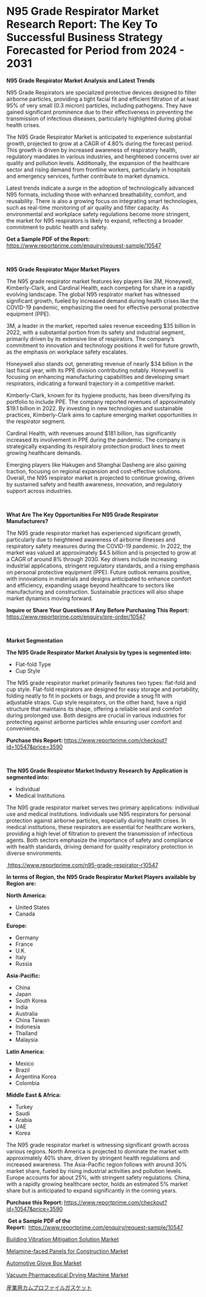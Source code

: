 <p><h1>N95 Grade Respirator Market Research Report: The Key To Successful Business Strategy Forecasted for Period from 2024 - 2031</h1></p><p><strong>N95 Grade Respirator Market Analysis and Latest Trends</strong></p>
<p><p>N95 Grade Respirators are specialized protective devices designed to filter airborne particles, providing a tight facial fit and efficient filtration of at least 95% of very small (0.3 micron) particles, including pathogens. They have gained significant prominence due to their effectiveness in preventing the transmission of infectious diseases, particularly highlighted during global health crises.</p><p>The N95 Grade Respirator Market is anticipated to experience substantial growth, projected to grow at a CAGR of 4.80% during the forecast period. This growth is driven by increased awareness of respiratory health, regulatory mandates in various industries, and heightened concerns over air quality and pollution levels. Additionally, the expansion of the healthcare sector and rising demand from frontline workers, particularly in hospitals and emergency services, further contribute to market dynamics.</p><p>Latest trends indicate a surge in the adoption of technologically advanced N95 formats, including those with enhanced breathability, comfort, and reusability. There is also a growing focus on integrating smart technologies, such as real-time monitoring of air quality and filter capacity. As environmental and workplace safety regulations become more stringent, the market for N95 respirators is likely to expand, reflecting a broader commitment to public health and safety.</p></p>
<p><strong>Get a Sample PDF of the Report:&nbsp;</strong> <a href="https://www.reportprime.com/enquiry/request-sample/10547">https://www.reportprime.com/enquiry/request-sample/10547</a></p>
<p>&nbsp;</p>
<p><strong>N95 Grade Respirator Major Market Players</strong></p>
<p><p>The N95 grade respirator market features key players like 3M, Honeywell, Kimberly-Clark, and Cardinal Health, each competing for share in a rapidly evolving landscape. The global N95 respirator market has witnessed significant growth, fueled by increased demand during health crises like the COVID-19 pandemic, emphasizing the need for effective personal protective equipment (PPE).</p><p>3M, a leader in the market, reported sales revenue exceeding $35 billion in 2022, with a substantial portion from its safety and industrial segment, primarily driven by its extensive line of respirators. The company’s commitment to innovation and technology positions it well for future growth, as the emphasis on workplace safety escalates.</p><p>Honeywell also stands out, generating revenue of nearly $34 billion in the last fiscal year, with its PPE division contributing notably. Honeywell is focusing on enhancing manufacturing capabilities and developing smart respirators, indicating a forward trajectory in a competitive market.</p><p>Kimberly-Clark, known for its hygiene products, has been diversifying its portfolio to include PPE. The company reported revenues of approximately $19.1 billion in 2022. By investing in new technologies and sustainable practices, Kimberly-Clark aims to capture emerging market opportunities in the respirator segment.</p><p>Cardinal Health, with revenues around $181 billion, has significantly increased its involvement in PPE during the pandemic. The company is strategically expanding its respiratory protection product lines to meet growing healthcare demands.</p><p>Emerging players like Hakugen and Shanghai Dasheng are also gaining traction, focusing on regional expansion and cost-effective solutions. Overall, the N95 respirator market is projected to continue growing, driven by sustained safety and health awareness, innovation, and regulatory support across industries.</p></p>
<p>&nbsp;</p>
<p><strong>What Are The Key Opportunities For N95 Grade Respirator Manufacturers?</strong></p>
<p><p>The N95 grade respirator market has experienced significant growth, particularly due to heightened awareness of airborne illnesses and respiratory safety measures during the COVID-19 pandemic. In 2022, the market was valued at approximately $4.5 billion and is projected to grow at a CAGR of around 8% through 2030. Key drivers include increasing industrial applications, stringent regulatory standards, and a rising emphasis on personal protective equipment (PPE). Future outlook remains positive, with innovations in materials and designs anticipated to enhance comfort and efficiency, expanding usage beyond healthcare to sectors like manufacturing and construction. Sustainable practices will also shape market dynamics moving forward.</p></p>
<p><strong>Inquire or Share Your Questions If Any Before Purchasing This Report:</strong> <a href="https://www.reportprime.com/enquiry/pre-order/10547">https://www.reportprime.com/enquiry/pre-order/10547</a></p>
<p>&nbsp;</p>
<p><strong>Market Segmentation</strong></p>
<p><strong>The N95 Grade Respirator Market Analysis by types is segmented into:</strong></p>
<p><ul><li>Flat-fold Type</li><li>Cup Style</li></ul></p>
<p><p>The N95 grade respirator market primarily features two types: flat-fold and cup style. Flat-fold respirators are designed for easy storage and portability, folding neatly to fit in pockets or bags, and provide a snug fit with adjustable straps. Cup style respirators, on the other hand, have a rigid structure that maintains its shape, offering a reliable seal and comfort during prolonged use. Both designs are crucial in various industries for protecting against airborne particles while ensuring user comfort and convenience.</p></p>
<p><strong>Purchase this Report:&nbsp;</strong><a href="https://www.reportprime.com/checkout?id=10547&price=3590">https://www.reportprime.com/checkout?id=10547&price=3590</a></p>
<p>&nbsp;</p>
<p><strong>The N95 Grade Respirator Market Industry Research by Application is segmented into:</strong></p>
<p><ul><li>Individual</li><li>Medical Institutions</li></ul></p>
<p><p>The N95 grade respirator market serves two primary applications: individual use and medical institutions. Individuals use N95 respirators for personal protection against airborne particles, especially during health crises. In medical institutions, these respirators are essential for healthcare workers, providing a high level of filtration to prevent the transmission of infectious agents. Both sectors emphasize the importance of safety and compliance with health standards, driving demand for quality respiratory protection in diverse environments.</p></p>
<p><a href="https://www.reportprime.com/n95-grade-respirator-r10547">&nbsp;https://www.reportprime.com/n95-grade-respirator-r10547</a></p>
<p><strong>In terms of Region, the N95 Grade Respirator Market Players available by Region are:</strong></p>
<p>
    <p> <strong> North America: </strong>
        <ul>
            <li>United States</li>
            <li>Canada</li>
        </ul>
        </p> 
    <p> <strong> Europe: </strong>
        <ul>
            <li>Germany</li>
            <li>France</li>
            <li>U.K.</li>
            <li>Italy</li>
            <li>Russia</li>
        </ul>
        </p> 
    <p> <strong> Asia-Pacific: </strong>
        <ul>
            <li>China</li>
            <li>Japan</li>
            <li>South Korea</li>
            <li>India</li>
            <li>Australia</li>
            <li>China Taiwan</li>
            <li>Indonesia</li>
            <li>Thailand</li>
            <li>Malaysia</li>
        </ul>
        </p> 
    <p> <strong> Latin America: </strong>
        <ul>
            <li>Mexico</li>
            <li>Brazil</li>
            <li>Argentina Korea</li>
            <li>Colombia</li>
        </ul>
        </p> 
    <p> <strong> Middle East & Africa: </strong>
        <ul>
            <li>Turkey</li>
            <li>Saudi</li>
            <li>Arabia</li>
            <li>UAE</li>
            <li>Korea</li>
        </ul>
    </p>
    </p>
<p><p>The N95 grade respirator market is witnessing significant growth across various regions. North America is projected to dominate the market with approximately 40% share, driven by stringent health regulations and increased awareness. The Asia-Pacific region follows with around 30% market share, fueled by rising industrial activities and pollution levels. Europe accounts for about 25%, with stringent safety regulations. China, with a rapidly growing healthcare sector, holds an estimated 5% market share but is anticipated to expand significantly in the coming years.</p></p>
<p><strong>Purchase this Report: </strong><a href="https://www.reportprime.com/checkout?id=10547&price=3590">https://www.reportprime.com/checkout?id=10547&price=3590</a></p>
<p>&nbsp;<strong>Get a Sample PDF of the Report:&nbsp;&nbsp;</strong><a href="https://www.reportprime.com/enquiry/request-sample/10547">https://www.reportprime.com/enquiry/request-sample/10547</a></p>
<p><strong></strong></p>
<p><p><a href="https://medium.com/@sy1omsdeibel/the-global-building-vibration-mitigation-solution-market-is-a-dynamic-and-growing-industry-bdf1a71d241e">Building Vibration Mitigation Solution Market</a></p><p><a href="https://issuu.com/reportprime-2/docs/melamine-faced-panels-for-construct_ae2e6fa6b50b67">Melamine-faced Panels for Construction Market</a></p><p><a href="https://www.linkedin.com/pulse/market-trends-global-automotive-glove-box-forecast-analysis-pjwyf?trackingId=42opXo7KRHqM2rI5cawTVQ%3D%3D">Automotive Glove Box Market</a></p><p><a href="https://github.com/ygfu6u/Market-Research-Report-List-1/blob/main/vacuum-pharmaceutical-drying-machine-market.md">Vacuum Pharmaceutical Drying Machine Market</a></p><p><a href="https://medium.com/@kathleencrooks2003/industrial-kammprofile-gasket-market-%E3%81%AF-%E3%82%B3%E3%82%B9%E3%83%88%E7%AE%A1%E7%90%86%E3%81%A8%E5%8A%B9%E7%8E%87%E5%90%91%E4%B8%8A%E3%82%92%E5%84%AA%E5%85%88%E3%81%97%E3%81%BE%E3%81%99-%E3%81%95%E3%82%89%E3%81%AB-%E5%A0%B1%E5%91%8A%E6%9B%B8%E3%81%AF%E5%B8%82%E5%A0%B4%E3%81%AE%E9%9C%80%E8%A6%81%E9%9D%A2%E3%81%A8%E4%BE%9B%E7%B5%A6%E9%9D%A2%E3%81%AE%E4%B8%A1%E6%96%B9%E3%82%92%E3%82%AB%E3%83%90%E3%83%BC%E3%81%97%E3%81%A6%E3%81%84%E3%81%BE%E3%81%99-716fb99f10c4?postPublishedType=initial">産業用カムプロファイルガスケット</a></p></p>
